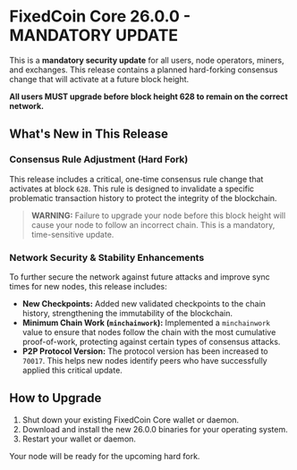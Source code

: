 # FixedCoin Core 26.0.0 - MANDATORY UPDATE

This is a **mandatory security update** for all users, node operators, miners, and exchanges. This release contains a planned hard-forking consensus change that will activate at a future block height.

**All users MUST upgrade before block height 628 to remain on the correct network.**

## What's New in This Release

###  Consensus Rule Adjustment (Hard Fork)

This release includes a critical, one-time consensus rule change that activates at block `628`. This rule is designed to invalidate a specific problematic transaction history to protect the integrity of the blockchain.

> **WARNING:** Failure to upgrade your node before this block height will cause your node to follow an incorrect chain. This is a mandatory, time-sensitive update.

###  Network Security & Stability Enhancements

To further secure the network against future attacks and improve sync times for new nodes, this release includes:

* **New Checkpoints:** Added new validated checkpoints to the chain history, strengthening the immutability of the blockchain.
* **Minimum Chain Work (`minchainwork`):** Implemented a `minchainwork` value to ensure that nodes follow the chain with the most cumulative proof-of-work, protecting against certain types of consensus attacks.
* **P2P Protocol Version:** The protocol version has been increased to `70017`. This helps new nodes identify peers who have successfully applied this critical update.

## How to Upgrade

1.  Shut down your existing FixedCoin Core wallet or daemon.
2.  Download and install the new 26.0.0 binaries for your operating system.
3.  Restart your wallet or daemon.

Your node will be ready for the upcoming hard fork.

